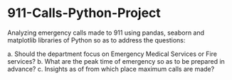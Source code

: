 # 911-Calls-Python-Project
Analyzing emergency calls made to 911 using pandas, seaborn and matplotlib libraries of Python so as to address the questions:

a. Should the department focus on Emergency Medical Services or Fire services? 
b. What are the peak time of emergency so as to be prepared in advance?
c. Insights as of from which place maximum calls are made?

